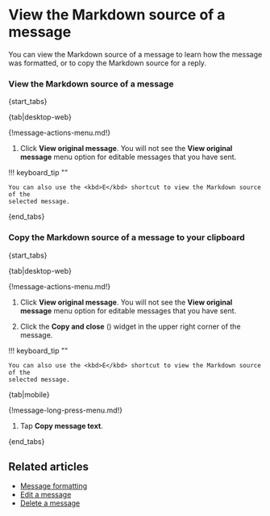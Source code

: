 # View the Markdown source of a message

You can view the Markdown source of a message to learn how the message was
formatted, or to copy the Markdown source for a reply.

### View the Markdown source of a message

{start_tabs}

{tab|desktop-web}

{!message-actions-menu.md!}

1. Click **View original message**. You will not see the **View original message**
   menu option for editable messages that you have sent.

!!! keyboard_tip ""

    You can also use the <kbd>E</kbd> shortcut to view the Markdown source of the
    selected message.

{end_tabs}

### Copy the Markdown source of a message to your clipboard

{start_tabs}

{tab|desktop-web}

{!message-actions-menu.md!}

1. Click **View original message**. You will not see the **View original message**
   menu option for editable messages that you have sent.

1. Click the **Copy and close**
   (<i class="zulip-icon zulip-icon-copy"></i>)
   widget in the upper right corner of the message.

!!! keyboard_tip ""

    You can also use the <kbd>E</kbd> shortcut to view the Markdown source of the
    selected message.

{tab|mobile}

{!message-long-press-menu.md!}

1. Tap **Copy message text**.

{end_tabs}

## Related articles

* [Message formatting](/help/format-your-message-using-markdown)
* [Edit a message](/help/edit-a-message)
* [Delete a message](/help/delete-a-message)
